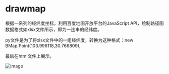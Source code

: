 # drawmap
根据一系列的经纬度坐标，利用百度地图开放平台的JavaScript API，绘制路径图
数据格式如xlsx文件所示，即为一连串的经纬度。

py文件是为了将xlsx文件中的一组经纬度，转换为这种格式：new BMap.Point(103.996118,30.766809),

最后在html文件上展示。

![image](https://user-images.githubusercontent.com/47874610/148897302-9307c738-a32b-49f1-908d-0b486c1c801c.png)

